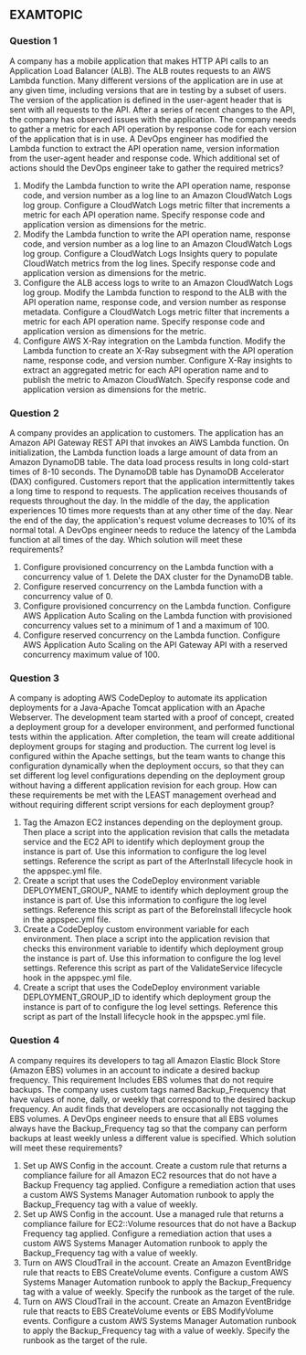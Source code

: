 
## EXAMTOPIC
### Question 1
A company has a mobile application that makes HTTP API calls to an Application Load Balancer (ALB). The ALB routes requests to an AWS Lambda function. Many different versions of the application are in use at any given time, including versions that are in testing by a subset of users. The version of the application is defined in the user-agent header that is sent with all requests to the API.
After a series of recent changes to the API, the company has observed issues with the application. The company needs to gather a metric for each API operation by response code for each version of the application that is in use. A DevOps engineer has modified the Lambda function to extract the API operation name, version information from the user-agent header and response code.
Which additional set of actions should the DevOps engineer take to gather the required metrics?

1. Modify the Lambda function to write the API operation name, response code, and version number as a log line to an Amazon CloudWatch Logs log group. Configure a CloudWatch Logs metric filter that increments a metric for each API operation name. Specify response code and application version as dimensions for the metric.
2. Modify the Lambda function to write the API operation name, response code, and version number as a log line to an Amazon CloudWatch Logs log group. Configure a CloudWatch Logs Insights query to populate CloudWatch metrics from the log lines. Specify response code and application version as dimensions for the metric.
3. Configure the ALB access logs to write to an Amazon CloudWatch Logs log group. Modify the Lambda function to respond to the ALB with the API operation name, response code, and version number as response metadata. Configure a CloudWatch Logs metric filter that increments a metric for each API operation name. Specify response code and application version as dimensions for the metric.
4. Configure AWS X-Ray integration on the Lambda function. Modify the Lambda function to create an X-Ray subsegment with the API operation name, response code, and version number. Configure X-Ray insights to extract an aggregated metric for each API operation name and to publish the metric to Amazon CloudWatch. Specify response code and application version as dimensions for the metric.


### Question 2
A company provides an application to customers. The application has an Amazon API Gateway REST API that invokes an AWS Lambda function. On initialization, the Lambda function loads a large amount of data from an Amazon DynamoDB table. The data load process results in long cold-start times of 8-10 seconds. The DynamoDB table has DynamoDB Accelerator (DAX) configured.
Customers report that the application intermittently takes a long time to respond to requests. The application receives thousands of requests throughout the day. In the middle of the day, the application experiences 10 times more requests than at any other time of the day. Near the end of the day, the application's request volume decreases to 10% of its normal total.
A DevOps engineer needs to reduce the latency of the Lambda function at all times of the day.
Which solution will meet these requirements?

1. Configure provisioned concurrency on the Lambda function with a concurrency value of 1. Delete the DAX cluster for the DynamoDB table.
2. Configure reserved concurrency on the Lambda function with a concurrency value of 0.
3. Configure provisioned concurrency on the Lambda function. Configure AWS Application Auto Scaling on the Lambda function with provisioned concurrency values set to a minimum of 1 and a maximum of 100.
4. Configure reserved concurrency on the Lambda function. Configure AWS Application Auto Scaling on the API Gateway API with a reserved concurrency maximum value of 100.



### Question 3
A company is adopting AWS CodeDeploy to automate its application deployments for a Java-Apache Tomcat application with an Apache Webserver. The development team started with a proof of concept, created a deployment group for a developer environment, and performed functional tests within the application. After completion, the team will create additional deployment groups for staging and production.
The current log level is configured within the Apache settings, but the team wants to change this configuration dynamically when the deployment occurs, so that they can set different log level configurations depending on the deployment group without having a different application revision for each group.
How can these requirements be met with the LEAST management overhead and without requiring different script versions for each deployment group?

1. Tag the Amazon EC2 instances depending on the deployment group. Then place a script into the application revision that calls the metadata service and the EC2 API to identify which deployment group the instance is part of. Use this information to configure the log level settings. Reference the script as part of the AfterInstall lifecycle hook in the appspec.yml file.
2. Create a script that uses the CodeDeploy environment variable DEPLOYMENT_GROUP_ NAME to identify which deployment group the instance is part of. Use this information to configure the log level settings. Reference this script as part of the BeforeInstall lifecycle hook in the appspec.yml file.
3. Create a CodeDeploy custom environment variable for each environment. Then place a script into the application revision that checks this environment variable to identify which deployment group the instance is part of. Use this information to configure the log level settings. Reference this script as part of the ValidateService lifecycle hook in the appspec.yml file.
4. Create a script that uses the CodeDeploy environment variable DEPLOYMENT_GROUP_ID to identify which deployment group the instance is part of to configure the log level settings. Reference this script as part of the Install lifecycle hook in the appspec.yml file.


### Question 4
A company requires its developers to tag all Amazon Elastic Block Store (Amazon EBS) volumes in an account to indicate a desired backup frequency. This requirement Includes EBS volumes that do not require backups. The company uses custom tags named Backup_Frequency that have values of none, dally, or weekly that correspond to the desired backup frequency. An audit finds that developers are occasionally not tagging the EBS volumes.
A DevOps engineer needs to ensure that all EBS volumes always have the Backup_Frequency tag so that the company can perform backups at least weekly unless a different value is specified.
Which solution will meet these requirements?

1. Set up AWS Config in the account. Create a custom rule that returns a compliance failure for all Amazon EC2 resources that do not have a Backup Frequency tag applied. Configure a remediation action that uses a custom AWS Systems Manager Automation runbook to apply the Backup_Frequency tag with a value of weekly.
2. Set up AWS Config in the account. Use a managed rule that returns a compliance failure for EC2::Volume resources that do not have a Backup Frequency tag applied. Configure a remediation action that uses a custom AWS Systems Manager Automation runbook to apply the Backup_Frequency tag with a value of weekly.
3. Turn on AWS CloudTrail in the account. Create an Amazon EventBridge rule that reacts to EBS CreateVolume events. Configure a custom AWS Systems Manager Automation runbook to apply the Backup_Frequency tag with a value of weekly. Specify the runbook as the target of the rule.
4. Turn on AWS CloudTrail in the account. Create an Amazon EventBridge rule that reacts to EBS CreateVolume events or EBS ModifyVolume events. Configure a custom AWS Systems Manager Automation runbook to apply the Backup_Frequency tag with a value of weekly. Specify the runbook as the target of the rule.